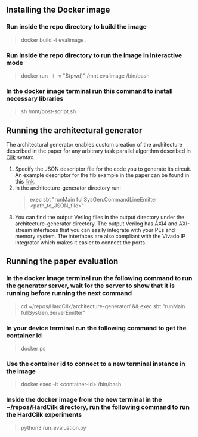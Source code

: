 ## Installing the Docker image
### Run inside the repo directory to build the image
>docker build -t evalimage .

### Run inside the repo directory to run the image in interactive mode
>docker run -it -v "$(pwd)":/mnt evalimage /bin/bash

### In the docker image terminal run this command to install necessary libraries
>sh /mnt/post-script.sh 

## Running the architectural generator
The architectural generator enables custom creation of the architecture described in the paper for any arbitrary task parallel algorithm described in [Cilk](https://dl.acm.org/doi/10.1145/209937.209958) syntax. 
1. Specify the JSON descriptor file for the code you to generate its circuit. An example descriptor for the fib example in the paper can be found in this [link](https://github.com/Mahfouz-z/HardCilk/blob/main/architecture-generator/taskDescriptors/fibonacci.json).
2. In the architecture-generator directory run:
   > exec sbt "runMain fullSysGen.CommandLineEmitter <path_to_JSON_file>"
3. You can find the output Verilog files in the output directory under the architecture-generator directory. The output Verilog has AXI4 and AXI-stream interfaces that you can easily integrate with your PEs and memory system. The interfaces are also compliant with the Vivado IP integrator which makes it easier to connect the ports.

## Running the paper evaluation
### In the docker image terminal run the following command to run the generator server, wait for the server to show that it is running before running the next command
>cd ~/repos/HardCilk/architecture-generator/ && exec sbt "runMain fullSysGen.ServerEmitter"

### In your device terminal run the following command to get the container id
>docker ps

### Use the container id to connect to a new terminal instance in the image 
> docker exec -it \<container-id\> /bin/bash


### Inside the docker image from the new terminal in the ~/repos/HardCilk directory, run the following command to run the HardCilk experiments
>python3 run_evaluation.py


